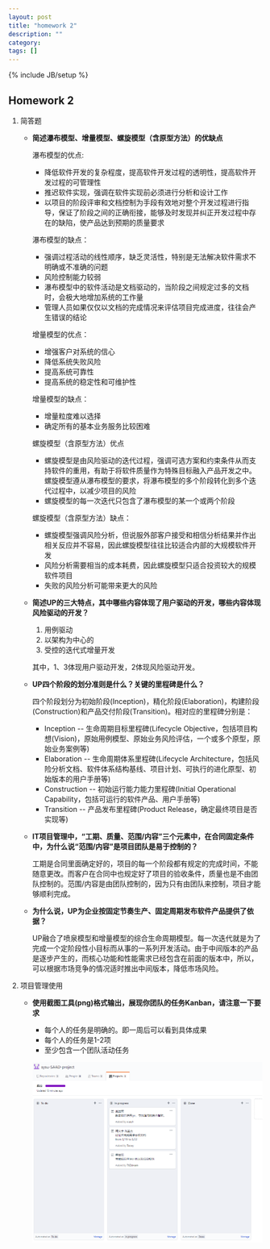 ```yaml
---
layout: post
title: "homework 2"
description: ""
category: 
tags: []
---
```

{% include JB/setup %}

## Homework 2

1. 简答题

   - **简述瀑布模型、增量模型、螺旋模型（含原型方法）的优缺点**

     瀑布模型的优点:

     - 降低软件开发的复杂程度，提高软件开发过程的透明性，提高软件开发过程的可管理性
     - 推迟软件实现，强调在软件实现前必须进行分析和设计工作
     - 以项目的阶段评审和文档控制为手段有效地对整个开发过程进行指导，保证了阶段之间的正确衔接，能够及时发现并纠正开发过程中存在的缺陷，使产品达到预期的质量要求

     瀑布模型的缺点：

     - 强调过程活动的线性顺序，缺乏灵活性，特别是无法解决软件需求不明确或不准确的问题
     - 风险控制能力较弱
     - 瀑布模型中的软件活动是文档驱动的，当阶段之间规定过多的文档时，会极大地增加系统的工作量
     - 管理人员如果仅仅以文档的完成情况来评估项目完成进度，往往会产生错误的结论

     增量模型的优点：

     - 增强客户对系统的信心
     - 降低系统失败风险
     - 提高系统可靠性
     - 提高系统的稳定性和可维护性

     增量模型的缺点：

     - 增量粒度难以选择
     - 确定所有的基本业务服务比较困难

     螺旋模型（含原型方法）优点

     - 螺旋模型是由风险驱动的迭代过程，强调可选方案和约束条件从而支持软件的重用，有助于将软件质量作为特殊目标融入产品开发之中。螺旋模型遵从瀑布模型的要求，将瀑布模型的多个阶段转化到多个迭代过程中，以减少项目的风险
     - 螺旋模型的每一次迭代只包含了瀑布模型的某一个或两个阶段

     螺旋模型（含原型方法）缺点：

     - 螺旋模型强调风险分析，但说服外部客户接受和相信分析结果并作出相关反应并不容易，因此螺旋模型往往比较适合内部的大规模软件开发
     - 风险分析需要相当的成本耗费，因此螺旋模型只适合投资较大的规模软件项目
     - 失败的风险分析可能带来更大的风险


   - **简述UP的三大特点，其中哪些内容体现了用户驱动的开发，哪些内容体现风险驱动的开发？**

     1. 用例驱动
     2. 以架构为中心的
     3. 受控的迭代式增量开发

     其中，1、3体现用户驱动开发，2体现风险驱动开发。

   - **UP四个阶段的划分准则是什么？关键的里程碑是什么？**

     四个阶段划分为初始阶段(Inception)，精化阶段(Elaboration)，构建阶段(Construction)和产品交付阶段(Transition)。相对应的里程碑分别是：

     - Inception -- 生命周期目标里程碑(Lifecycle Objective，包括项目构想(Vision)，原始用例模型、原始业务风险评估，一个或多个原型，原始业务案例等)
     - Elaboration -- 生命周期体系里程碑(Lifecycle Architecture，包括风险分析文档、软件体系结构基线、项目计划、可执行的进化原型、初始版本的用户手册等)
     - Construction -- 初始运行能力能力里程碑(Initial Operational Capability，包括可运行的软件产品、用户手册等)
     - Transition -- 产品发布里程碑(Product Release，确定最终项目是否实现等)

   - **IT项目管理中，“工期、质量、范围/内容”三个元素中，在合同固定条件中，为什么说“范围/内容”是项目团队是易于控制的？**

     工期是合同里面确定好的，项目的每一个阶段都有规定的完成时间，不能随意更改。而客户在合同中也规定好了项目的验收条件，质量也是不由团队控制的。范围/内容是由团队控制的，因为只有由团队来控制，项目才能够顺利完成。

   - **为什么说，UP为企业按固定节奏生产、固定周期发布软件产品提供了依据？**

     UP融合了喷泉模型和增量模型的综合生命周期模型。每一次迭代就是为了完成一个定阶段性小目标而从事的一系列开发活动。由于中间版本的产品是逐步产生的，而核心功能和性能需求已经包含在前面的版本中，所以，可以根据市场竞争的情况适时推出中间版本，降低市场风险。

2. 项目管理使用 

   - **使用截图工具(png)格式输出，展现你团队的任务Kanban，请注意一下要求**
     - 每个人的任务是明确的。即一周后可以看到具体成果
     - 每个人的任务是1-2项
     - 至少包含一个团队活动任务

     ![](https://raw.githubusercontent.com/xiaxzh/xiaxzh.github.io/master/images/kanban.png)
